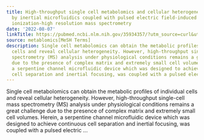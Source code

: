 ```yaml
---
title: High-throughput single cell metabolomics and cellular heterogeneity exploration
  by inertial microfluidics coupled with pulsed electric field-induced electrospray
  ionization-high resolution mass spectrometry
date: '2022-08-07'
linkTitle: https://pubmed.ncbi.nlm.nih.gov/35934357/?utm_source=curl&utm_medium=rss&utm_campaign=pubmed-2&utm_content=1Zkrxt7ktlCbHBXEV3v65xxSnkSWNsJ1A6Fq3gBniKhGfIUslK&fc=20210907212339&ff=20220809212120&v=2.17.7
source: metablomics[MeSH Terms]
description: Single cell metabolomics can obtain the metabolic profiles of individual
  cells and reveal cellular heterogeneity. However, high-throughput single-cell mass
  spectrometry (MS) analysis under physiological conditions remains a great challenge
  due to the presence of complex matrix and extremely small cell volumes. Herein,
  a serpentine channel microfluidic device which was designed to achieve continuous
  cell separation and inertial focusing, was coupled with a pulsed electric ...
---
```

Single cell metabolomics can obtain the metabolic profiles of individual cells and reveal cellular heterogeneity. However, high-throughput single-cell mass spectrometry (MS) analysis under physiological conditions remains a great challenge due to the presence of complex matrix and extremely small cell volumes. Herein, a serpentine channel microfluidic device which was designed to achieve continuous cell separation and inertial focusing, was coupled with a pulsed electric ...